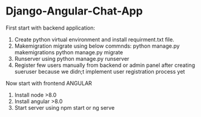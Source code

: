 # Django-Angular-Chat-App
First start with backend application:

1. Create python virtual environment and install requirment.txt file.
2. Makemigration migrate using below commnds:
    python manage.py makemigrations
    python manage.py migrate
3. Runserver using python manage.py runserver
4. Register few users manually from backend or admin panel after creating sueruser because we didn;t implement user registration process yet

Now start with frontend ANGULAR
1. Install node >8.0
2. Install angular >8.0
3. Start server using npm start or ng serve

